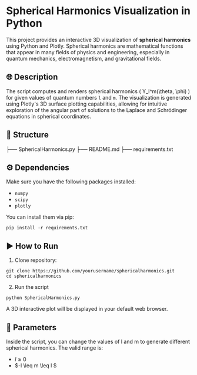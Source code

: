 # Spherical Harmonics Visualization in Python

This project provides an interactive 3D visualization of **spherical harmonics** using Python and Plotly. Spherical harmonics are mathematical functions that appear in many fields of physics and engineering, especially in quantum mechanics, electromagnetism, and gravitational fields.

## 🌐 Description

The script computes and renders spherical harmonics \( Y_l^m(\theta, \phi) \) for given values of quantum numbers `l` and `m`. The visualization is generated using Plotly's 3D surface plotting capabilities, allowing for intuitive exploration of the angular part of solutions to the Laplace and Schrödinger equations in spherical coordinates.

## 📁 Structure

├── SphericalHarmonics.py
├── README.md
├── requirements.txt


## ⚙️ Dependencies

Make sure you have the following packages installed:

* `numpy`
* `scipy`
* `plotly`

You can install them via pip:

```
pip install -r requirements.txt

```

## ▶️ How to Run

1. Clone repository:

```
git clone https://github.com/yourusername/sphericalharmonics.git
cd sphericalharmonics
```

2. Run the script

```
python SphericalHarmonics.py

```
A 3D interactive plot will be displayed in your default web browser.

## 🔢 Parameters

Inside the script, you can change the values of l and m to generate different spherical harmonics. The valid range is:

- $l \geq 0$
- $-l \leq m \leq l $


